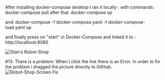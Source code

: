 After installing docker-compose desktop
I ran it locally :
with commands: 
          docker-compose pull
after that:
          docker-compose up

and: 
          docker-compose -f docker-compose.yaml -f docker-compose-load.yaml up

and finally press on "start" in Docker-Compose and linked it to : http://localhost:8080

![Stan's Robot-Shop](/c/Users/97250/OneDrive/Pictures/Robot-Shop-Screen.png)


#13: There is a problem:  When I click the link there is an Error.
In order to fix the problem i dragged the picture directly to GitHub. 
![Robot-Shop-Screen Fix](https://user-images.githubusercontent.com/99135503/162477749-8499915e-035f-40c9-9667-909b24917383.png)
